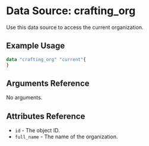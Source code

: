 # Data Source: crafting_org

Use this data source to access the current organization.

## Example Usage

```terraform
data "crafting_org" "current"{
}
```

## Arguments Reference

No arguments.

## Attributes Reference

* `id` - The object ID.
* `full_name` - The name of the organization.
